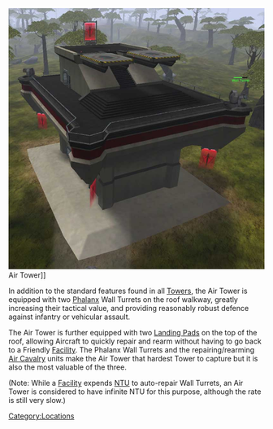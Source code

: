 ![](images/Air.jpg "fig:Air.jpg") Air Tower\]\]

In addition to the standard features found in all
[Towers](Towers.md "wikilink"), the Air Tower is equipped with two
[Phalanx](Phalanx.md "wikilink") Wall Turrets on the roof walkway, greatly
increasing their tactical value, and providing reasonably robust defence
against infantry or vehicular assault.

The Air Tower is further equipped with two [Landing
Pads](Landing_Pad.md "wikilink") on the top of the roof, allowing Aircraft
to quickly repair and rearm without having to go back to a Friendly
[Facility](Facility.md "wikilink"). The Phalanx Wall Turrets and the
repairing/rearming [Air Cavalry](Air_Cavalry.md "wikilink") units make the
Air Tower that hardest Tower to capture but it is also the most valuable
of the three.

(Note: While a [Facility](Facility.md "wikilink") expends
[NTU](NTU.md "wikilink") to auto-repair Wall Turrets, an Air Tower is
considered to have infinite NTU for this purpose, although the rate is
still very slow.)

[Category:Locations](Category:Locations.md "wikilink")
